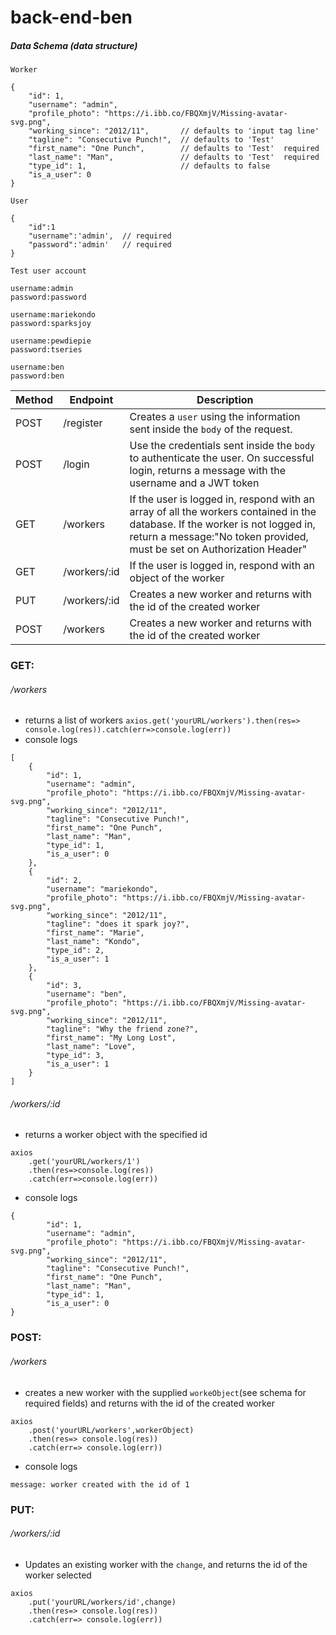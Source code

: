 # back-end-ben

##### Data Schema (data structure)

`Worker`

```
{
    "id": 1,
    "username": "admin",
    "profile_photo": "https://i.ibb.co/FBQXmjV/Missing-avatar-svg.png",
    "working_since": "2012/11",       // defaults to 'input tag line'
    "tagline": "Consecutive Punch!",  // defaults to 'Test'
    "first_name": "One Punch",        // defaults to 'Test'  required
    "last_name": "Man",               // defaults to 'Test'  required
    "type_id": 1,                     // defaults to false
    "is_a_user": 0
}
```

`User`

```
{
    "id":1
    "username":'admin',  // required
    "password":'admin'   // required
}
```

`Test user account`

```
username:admin
password:password

username:mariekondo
password:sparksjoy

username:pewdiepie
password:tseries

username:ben
password:ben
```

| Method | Endpoint      | Description                                                                                                                                                                                                                                                                                 |
| ------ | ------------- | ------------------------------------------------------------------------------------------------------------------------------------------------------------------------------------------------------------------------------------------------------------------------------------------- |
| POST   | /register | Creates a `user` using the information sent inside the `body` of the request.                                                                    |
| POST   | /login    | Use the credentials sent inside the `body` to authenticate the user. On successful login, returns a message with the username and a JWT token|
| GET    | /workers    | If the user is logged in, respond with an array of all the workers contained in the database. If the worker is not logged in, return a message:"No token provided, must be set on Authorization Header" |
| GET    | /workers/:id| If the user is logged in, respond with an object of the worker  |
| PUT    | /workers/:id| Creates a new worker and returns with the id of the created worker |
| POST   | /workers    | Creates a new worker and returns with the id of the created worker |


### GET:

###### /workers

- returns a list of workers
```axios.get('yourURL/workers').then(res=> console.log(res)).catch(err=>console.log(err))```
- console logs 
```
[
    {
        "id": 1,
        "username": "admin",
        "profile_photo": "https://i.ibb.co/FBQXmjV/Missing-avatar-svg.png",
        "working_since": "2012/11",
        "tagline": "Consecutive Punch!",
        "first_name": "One Punch",
        "last_name": "Man",
        "type_id": 1,
        "is_a_user": 0
    },
    {
        "id": 2,
        "username": "mariekondo",
        "profile_photo": "https://i.ibb.co/FBQXmjV/Missing-avatar-svg.png",
        "working_since": "2012/11",
        "tagline": "does it spark joy?",
        "first_name": "Marie",
        "last_name": "Kondo",
        "type_id": 2,
        "is_a_user": 1
    },
    {
        "id": 3,
        "username": "ben",
        "profile_photo": "https://i.ibb.co/FBQXmjV/Missing-avatar-svg.png",
        "working_since": "2012/11",
        "tagline": "Why the friend zone?",
        "first_name": "My Long Lost",
        "last_name": "Love",
        "type_id": 3,
        "is_a_user": 1
    }
]
```

###### /workers/:id

- returns a worker object with the specified id
```
axios
    .get('yourURL/workers/1')
    .then(res=>console.log(res))
    .catch(err=>console.log(err))
```
- console logs 
```
{
        "id": 1,
        "username": "admin",
        "profile_photo": "https://i.ibb.co/FBQXmjV/Missing-avatar-svg.png",
        "working_since": "2012/11",
        "tagline": "Consecutive Punch!",
        "first_name": "One Punch",
        "last_name": "Man",
        "type_id": 1,
        "is_a_user": 0
}
```

### POST:

###### /workers

- creates a new worker with the supplied `workeObject`(see schema for required fields) and returns with the id of the created worker
```
axios
    .post('yourURL/workers',workerObject)
    .then(res=> console.log(res))
    .catch(err=> console.log(err))
```
- console logs 
```
message: worker created with the id of 1
```

### PUT:

###### /workers/:id

- Updates an existing worker with the `change`, and returns the id of the worker selected

```
axios
    .put('yourURL/workers/id',change)
    .then(res=> console.log(res))
    .catch(err=> console.log(err))
```

